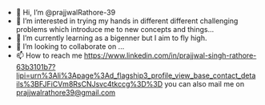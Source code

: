 - 👋 Hi, I’m @prajjwalRathore-39
- 👀 I’m interested in trying my hands in different different challenging problems which introduce me to new concepts and things...
- 🌱 I’m currently learning as a bigenner but I aim to fly high.
- 💞️ I’m looking to collaborate on ...
- 📫 How to reach me https://www.linkedin.com/in/prajjwal-singh-rathore-63b3101b7?lipi=urn%3Ali%3Apage%3Ad_flagship3_profile_view_base_contact_details%3BFJFiCVm8RsCNJsvc4tkccg%3D%3D
you can also mail me on prajjwalrathore39@gmail.com

<!---
prajjwalRathore-39/prajjwalRathore-39 is a ✨ special ✨ repository because its `README.md` (this file) appears on your GitHub profile.
You can click the Preview link to take a look at your changes.
--->
